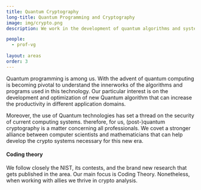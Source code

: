 ```yaml
---
title: Quantum Cryptography
long-title: Quantum Programming and Cryptography
image: img/crypto.png
description: We work in the development of quantum algorithms and systems, focused on (post-) quantum crypto systems and crypto analysis. 

people:
  - prof-vg
  
layout: areas
order: 3
---
```


Quantum programming is among us. With the advent of quantum computing is becoming pivotal to understand the innerworks of the algorithms and programs used in this technology. Our particular interest is on the development and optimization of new Quantum algorithm that can increase the productivity in different application domains.

Moreover, the use of Quantum technologies has set a thread on the security of current computing systems. therefore, for us, (post-)quantum cryptography is a matter concerning all professionals. We covet a stronger alliance between computer scientists and mathematicians that can help develop the crypto systems necessary for this new era.

#### Coding theory

We follow closely the NIST, its contests, and the brand new research that gets published in the area. Our main focus is Coding Theory. Nonetheless, when working with allies we thrive in crypto analysis.

